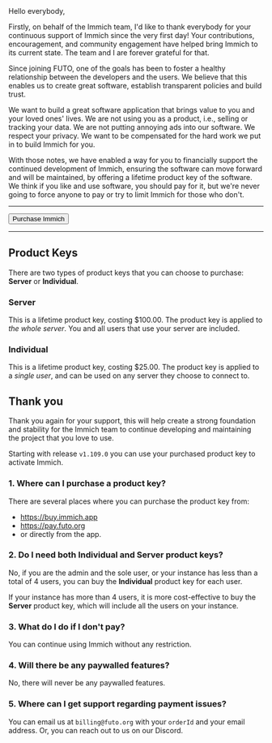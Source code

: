 <script lang="ts">
  import { Posts } from '$lib/blog';
  import BlogFaqs from '$lib/components/BlogFaqs.svelte';
  import BlogPage from '$lib/components/BlogPage.svelte';
  import List from '$lib/components/List.svelte';
  import { Button, Code, Constants, Heading, Link, Text } from '@immich/ui';
  import { mdiOpenInNew } from '@mdi/js';
</script>

<BlogPage post={Posts.PurchaseImmich}>
Hello everybody,

Firstly, on behalf of the Immich team, I'd like to thank everybody for your continuous support of Immich since the very first day! Your contributions, encouragement, and community engagement have helped bring Immich to its current state. The team and I are forever grateful for that.

Since <Link href={Posts.ImmichJoinsFuto.url}>joining FUTO</Link>, one of the goals has been to foster a healthy relationship between the developers and the users. We believe that this enables us to create great software, establish transparent policies and build trust.

We want to build a great software application that brings value to you and your loved ones' lives. We are not using you as a product, i.e., selling or tracking your data. We are not putting annoying ads into our software. We respect your privacy. We want to be compensated for the hard work we put in to build Immich for you.

With those notes, we have enabled a way for you to financially support the continued development of Immich, ensuring the software can move forward and will be maintained, by offering a lifetime product key of the software. We think if you like and use software, you should pay for it, but we're never going to force anyone to pay or try to limit Immich for those who don't.

---

<Button href={Constants.Sites.Buy} color="secondary" trailingIcon={mdiOpenInNew}>Purchase Immich</Button>

---

## Product Keys

There are two types of product keys that you can choose to purchase: **Server** or **Individual**.

### Server

This is a lifetime product key, costing $100.00. The product key is applied to <i>the whole server</i>. You and all users that use your server are included.

### Individual

This is a lifetime product key, costing $25.00. The product key is applied to a <i>single user</i>, and can be used on any server they choose to connect to.

## Thank you

Thank you again for your support, this will help create a strong foundation and stability for the Immich team to continue developing and maintaining the project that you love to use.

Starting with release `v1.109.0` you can use your purchased product key to activate Immich.

</BlogPage>

<BlogFaqs>

### 1. Where can I purchase a product key?

There are several places where you can purchase the product key from:

- <https://buy.immich.app>
- <https://pay.futo.org>
- or directly from the app.

### 2. Do I need both **Individual** and **Server** product keys?

No, if you are the admin and the sole user, or your instance has less than a total of 4 users, you can buy the **Individual** product key for each user.

If your instance has more than 4 users, it is more cost-effective to buy the <b>Server</b> product key, which will include all the users on your instance.

### 3. What do I do if I don't pay?

You can continue using Immich without any restriction.

### 4. Will there be any paywalled features?

No, there will never be any paywalled features.

### 5. Where can I get support regarding payment issues?

You can email us at `billing@futo.org` with your `orderId` and your email address. Or, you can reach out to us on our <Link href={Constants.Socials.Discord}>Discord</Link>.

</BlogFaqs>
